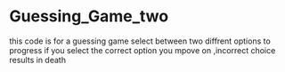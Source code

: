 # Guessing_Game_two
this code is for a guessing game 
select between two diffrent options to progress 
if you select the correct option you mpove on ,incorrect choice results in death 
